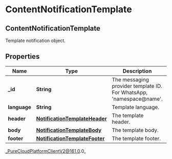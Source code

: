 # ContentNotificationTemplate

## ContentNotificationTemplate
Template notification object.

## Properties

|Name | Type | Description | Notes|
|------------ | ------------- | ------------- | -------------|
| **_id** | **String** | The messaging provider template ID. For WhatsApp, &#39;namespace@name&#39;. | [optional] |
| **language** | **String** | Template language. | [optional] |
| **header** | [**NotificationTemplateHeader**](NotificationTemplateHeader) | The template header. | [optional] |
| **body** | [**NotificationTemplateBody**](NotificationTemplateBody) | The template body. | |
| **footer** | [**NotificationTemplateFooter**](NotificationTemplateFooter) | The template footer. | [optional] |



_PureCloudPlatformClientV2@161.0.0_
